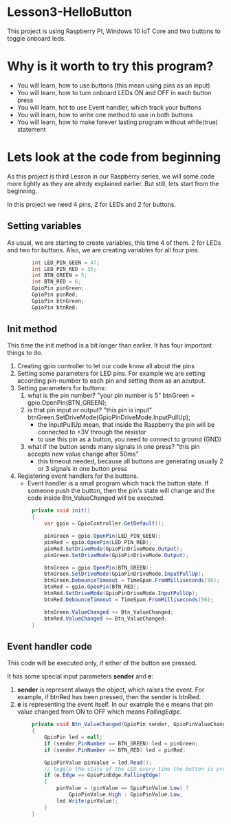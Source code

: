 # Lesson3-HelloButton
This project is using Raspberry PI, Windows 10 IoT Core and two buttons to toggle onboard leds.

# Why is it worth to try this program?
* You will learn, how to use buttons (this mean using pins as an input)
* You will learn, how to turn onboard LEDs ON and OFF in each button press
* You will learn, hot to use Event handler, which track your buttons
* You will learn, how to write one method to use in both buttons
* You will learn, how to make forever lasting program without while(true) statement

# Lets look at the code from beginning
As this project is third Lesson in our Raspberry series, we will some code more lightly as they are alredy explained earlier.
But still, lets start from the beginning.

In this project we need 4 pins, 2 for LEDs and 2 for buttons.

## Setting variables
As usual, we are starting to create variables, this time 4 of them. 2 for LEDs and two for buttons.
Also, we are creating variables for all four pins.
```C#
        int LED_PIN_GEEN = 47;
        int LED_PIN_RED = 35;
        int BTN_GREEN = 5;
        int BTN_RED = 6;
        GpioPin pinGreen;
        GpioPin pinRed;
        GpioPin btnGreen;
        GpioPin btnRed;
```

## Init method
This time the init method is a bit longer than earlier. It has four important things to do.

1. Creating gpio controller to let our code know all about the pins
2. Setting some parameters for LED pins. For example we are setting according pin-number to each pin and setting them as an aoutput.
3. Setting parameters for buttons:
	1. what is the pin number? "your pin number is 5" btnGreen = gpio.OpenPin(BTN_GREEN);
	2. is that pin input or output? "this pin is input" btnGreen.SetDriveMode(GpioPinDriveMode.InputPullUp);
		* the InputPullUp mean, that inside the Raspberry the pin will be connected to +3V through the resistor
		* to use this pin as a button, you need to connect to ground (GND)
	3. what if the button sends many signals in one press? "this pin accepts new value change after 50ms"
		* this timeout needed, because all buttons are generating usually 2 or 3 signals in one button press
4. Registering event handlers for the buttons.
	* Event handler is a small program which track the button state. If someone push the button, then the pin's state will change and the code inside Btn_ValueChanged will be executed.

```C#
        private void init()
        {
            var gpio = GpioController.GetDefault();

            pinGreen = gpio.OpenPin(LED_PIN_GEEN);
            pinRed = gpio.OpenPin(LED_PIN_RED);
            pinRed.SetDriveMode(GpioPinDriveMode.Output);
            pinGreen.SetDriveMode(GpioPinDriveMode.Output);

            btnGreen = gpio.OpenPin(BTN_GREEN);
            btnGreen.SetDriveMode(GpioPinDriveMode.InputPullUp);
            btnGreen.DebounceTimeout = TimeSpan.FromMilliseconds(50);
            btnRed = gpio.OpenPin(BTN_RED);
            btnRed.SetDriveMode(GpioPinDriveMode.InputPullUp);
            btnRed.DebounceTimeout = TimeSpan.FromMilliseconds(50);

            btnGreen.ValueChanged += Btn_ValueChanged;
            btnRed.ValueChanged += Btn_ValueChanged;
        }
```

## Event handler code
This code will be executed only, if either of the button are pressed. 

It has some special input parameters **sender** and **e**:

1. **sender** is represent always the object, which raises the event. For example, if btnRed has been pressed, then the sender is btnRed.
2. **e** is representing the event itself. In our example the e means that pin value changed from ON to OFF which means *FallingEdge*.


```C#
        private void Btn_ValueChanged(GpioPin sender, GpioPinValueChangedEventArgs e)
        {
            GpioPin led = null;
            if (sender.PinNumber == BTN_GREEN) led = pinGreen;
            if (sender.PinNumber == BTN_RED) led = pinRed;

            GpioPinValue pinValue = led.Read();
            // toggle the state of the LED every time the button is pressed
            if (e.Edge == GpioPinEdge.FallingEdge)
            {
                pinValue = (pinValue == GpioPinValue.Low) ?
                    GpioPinValue.High : GpioPinValue.Low;
                led.Write(pinValue);
            }
        }
```
